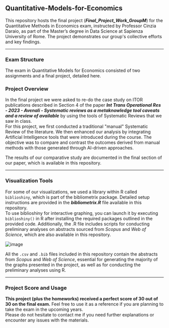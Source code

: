 ## Quantitative-Models-for-Economics

This repository hosts the final project (***Final_Project_Work_GroupM***) for the Quantitative Methods in Economics exam, instructed by Professor Cinzia Daraio, as part of the Master’s degree in Data Science at Sapienza University of Rome. The project demonstrates our group's collective efforts and key findings.

-------------------------------------------------------------------------------------------------------------------------------------

### **Exam Structure**

The exam in Quantitative Models for Economics consisted of two assignments and a final project, detailed here.

### **Project Overview**

In the final project we were asked to re-do the case study on ITOR publications described in Section 4 of the paper ***Int Trans Operational Res - 2023 - Avenali - Systematic reviews as a metaknowledge tool  caveats and a review of available*** by using the tools of Systematic Reviews that we saw in class.<br>
For this project, we first conducted a traditional "manual" Systematic Review of the literature. We then enhanced our analysis by integrating Artificial Intelligence tools that were introduced during the course. The objective was to compare and contrast the outcomes derived from manual methods with those generated through AI-driven approaches.

The results of our comparative study are documented in the final section of our paper, which is available in this repository.

-------------------------------------------------------------------------------------------------------------------------------------

### **Visualization Tools**

For some of our visualizations, we used a library within R called `biblioshiny`, which is part of the bibliometrix package. Detailed setup instructions are provided in the ***bibliometrix.R*** file available in this repository.<br> 
To use biblioshiny for interactive graphing, you can launch it by executing `biblioshiny()` in R after installing the required packages outlined in the provided code.
Additionally, the .R file includes scripts for conducting preliminary analyses on abstracts sourced from *Scopus* and *Web of Science*, which are also available in this repository.

![image](https://github.com/Livia020799/Quantitative-Models-for-Economics/assets/146645775/948b128e-5678-4fbd-9c0b-b3c100bfb3b4)

All the `.csv` and `.bib` files included in this repository contain the abstracts from *Scopus* and *Web of Science*, essential for generating the majority of the graphs presented in the project, as well as for conducting the preliminary analyses using R.

-------------------------------------------------------------------------------------------------------------------------------------

### **Project Score and Usage**

**This project (plus the homeworks) received a perfect score of 30 out of 30 on the final exam.** Feel free to use it as a reference if you are planning to take the exam in the upcoming years.<br> 
Please do not hesitate to contact me if you need further explanations or encounter any issues with the materials.
 
